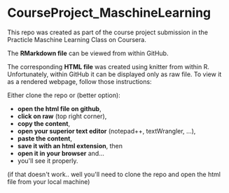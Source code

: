 # CourseProject_MaschineLearning
This repo was created as part of the course project submission in the Practicle Maschine Learning Class on Coursera.

The **RMarkdown file** can be viewed from within GitHub.

The corresponding **HTML file** was created using knitter from within R. Unfortunately, within GitHub it can be displayed only as raw file. To view it as a rendered webpage, follow those instructions:

Either clone the repo or (better option): 
- **open the html file on github**, 
- **click on raw** (top right corner), 
- **copy the content**, 
- **open your superior text editor** (notepad++, textWrangler, ...), 
- **paste the content**, 
- **save it with an html extension**, then 
- **open it in your browser** and...
- you'll see it properly.

(if that doesn't work.. well you'll need to clone the repo and open the html file from your local machine)

